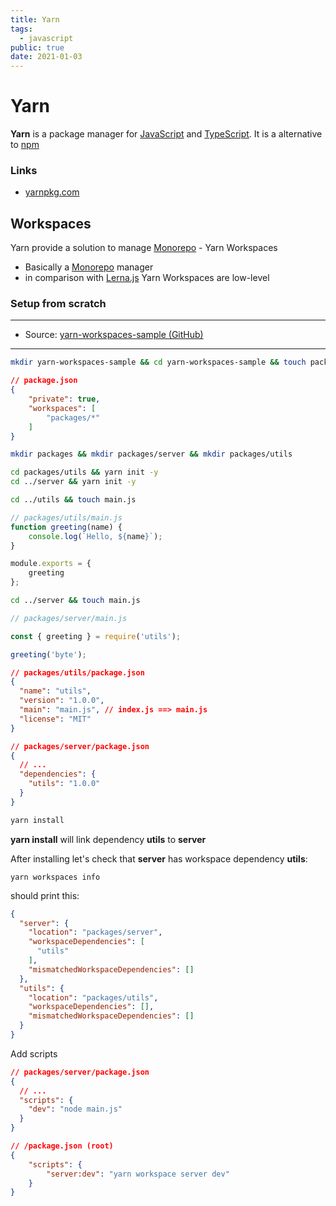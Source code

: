 ```yaml
---
title: Yarn
tags:
  - javascript
public: true
date: 2021-01-03
---
```


# Yarn

**Yarn** is a package manager for [JavaScript](JavaScript.md) and [TypeScript](TypeScript.md). It is a alternative to [npm](npm.md)

### Links

* [yarnpkg.com](https://yarnpkg.com/)

## Workspaces

Yarn provide a solution to manage [Monorepo](Monorepo.md) - Yarn Workspaces

* Basically a [Monorepo](Monorepo.md) manager
* in comparison with [Lerna.js](Lerna.js.md) Yarn Workspaces are low-level

### Setup from scratch

---

* Source: [yarn-workspaces-sample (GitHub)](https://github.com/maxoidIO/yarn-workspaces-sample)

---

````bash
mkdir yarn-workspaces-sample && cd yarn-workspaces-sample && touch package.json
````

````json
// package.json
{
    "private": true,
    "workspaces": [
        "packages/*"
    ]
}
````

````bash
mkdir packages && mkdir packages/server && mkdir packages/utils
````

````bash
cd packages/utils && yarn init -y
cd ../server && yarn init -y
````

````bash
cd ../utils && touch main.js
````

````js
// packages/utils/main.js
function greeting(name) {
    console.log(`Hello, ${name}`);
}

module.exports = {
    greeting
};
````

````bash
cd ../server && touch main.js
````

````js
// packages/server/main.js

const { greeting } = require('utils');

greeting('byte');

````

````json
// packages/utils/package.json
{
  "name": "utils",
  "version": "1.0.0",
  "main": "main.js", // index.js ==> main.js
  "license": "MIT"
}
````

````json
// packages/server/package.json
{
  // ...
  "dependencies": {
    "utils": "1.0.0"
  }
}
````

````bash
yarn install
````

**yarn install** will link dependency **utils** to **server**

After installing let's check that **server** has workspace dependency **utils**:

````
yarn workspaces info
````

should print this:

````json
{
  "server": {
    "location": "packages/server",
    "workspaceDependencies": [
      "utils"
    ],
    "mismatchedWorkspaceDependencies": []
  },
  "utils": {
    "location": "packages/utils",
    "workspaceDependencies": [],
    "mismatchedWorkspaceDependencies": []
  }
}
````

Add scripts

````json
// packages/server/package.json
{
  // ...
  "scripts": {
    "dev": "node main.js"
  }
}
````

````json
// /package.json (root)
{
    "scripts": {
        "server:dev": "yarn workspace server dev"
    }
}
````
